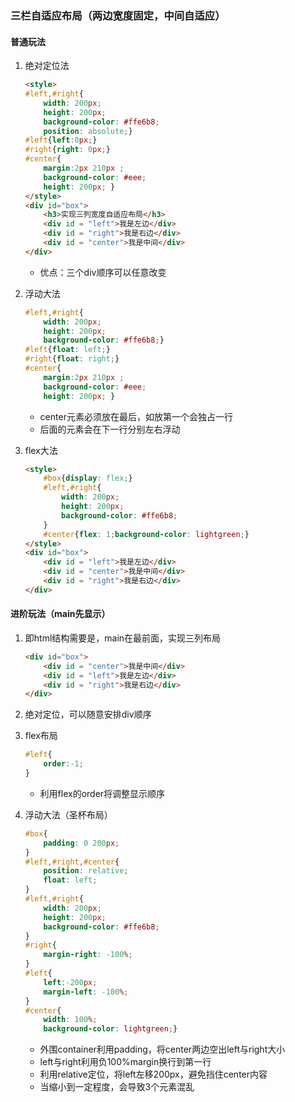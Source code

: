 ### 三栏自适应布局（两边宽度固定，中间自适应）

#### 普通玩法

1. 绝对定位法

	```html
	<style>
	#left,#right{
	    width: 200px;
	    height: 200px; 
	    background-color: #ffe6b8;
	    position: absolute;}
	#left{left:0px;}
	#right{right: 0px;}
	#center{
	    margin:2px 210px ;
	    background-color: #eee;
	    height: 200px; }
	</style>
	<div id="box">
	    <h3>实现三列宽度自适应布局</h3>
	    <div id = "left">我是左边</div>
	    <div id = "right">我是右边</div>
	    <div id = "center">我是中间</div>
	</div>
	```

	- 优点：三个div顺序可以任意改变

2. 浮动大法

	```css
	#left,#right{
	    width: 200px;
	    height: 200px; 
	    background-color: #ffe6b8;}
	#left{float: left;}
	#right{float: right;}
	#center{
	    margin:2px 210px ;
	    background-color: #eee;
	    height: 200px; }
	```

	- center元素必须放在最后，如放第一个会独占一行
	- 后面的元素会在下一行分别左右浮动

3. flex大法

	```html
	<style>
	    #box{display: flex;}
	    #left,#right{
	        width: 200px;
	        height: 200px;
	        background-color: #ffe6b8;
	    }
	    #center{flex: 1;background-color: lightgreen;}
	</style>
	<div id="box">
	    <div id = "left">我是左边</div>
	    <div id = "center">我是中间</div>
	    <div id = "right">我是右边</div>
	</div>
	```


#### 进阶玩法（main先显示）

1. 即html结构需要是，main在最前面，实现三列布局

	```html
	<div id="box">
	    <div id = "center">我是中间</div>
	    <div id = "left">我是左边</div>    
	    <div id = "right">我是右边</div>
	</div>
	```

2. 绝对定位，可以随意安排div顺序

3. flex布局

	```css
	#left{
	    order:-1;
	}
	```

	- 利用flex的order将调整显示顺序

4. 浮动大法（圣杯布局）

	```css
	#box{
	    padding: 0 200px;
	}
	#left,#right,#center{
	    position: relative;
	    float: left;
	}
	#left,#right{
	    width: 200px;
	    height: 200px;
	    background-color: #ffe6b8;
	}
	#right{
	    margin-right: -100%;
	}
	#left{
	    left:-200px;
	    margin-left: -100%;
	}
	#center{
	    width: 100%;
	    background-color: lightgreen;}
	```

	- 外围container利用padding，将center两边空出left与right大小
	- left与right利用负100%margin换行到第一行
	- 利用relative定位，将left左移200px，避免挡住center内容
	- 当缩小到一定程度，会导致3个元素混乱